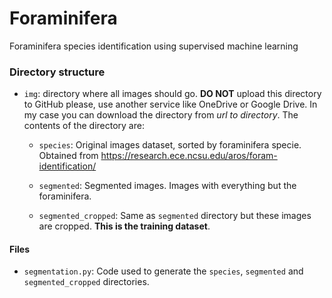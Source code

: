 # Foraminifera

Foraminifera species identification using supervised machine learning

### Directory structure

- `img`: directory where all images should go. **DO NOT** upload this directory to GitHub please, use another service like OneDrive or Google Drive. In my case you can download the directory from _url to directory_. The contents of the directory are:
  
  - `species`: Original images dataset, sorted by foraminifera specie. Obtained from https://research.ece.ncsu.edu/aros/foram-identification/
  
  - `segmented`: Segmented images. Images with everything but the foraminifera.
  
  - `segmented_cropped`: Same as `segmented` directory but these images are cropped. **This is the training dataset**.

#### Files

- `segmentation.py`: Code used to generate the `species`, `segmented` and `segmented_cropped` directories.


